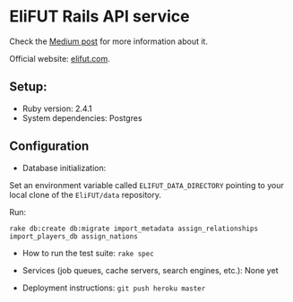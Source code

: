 # EliFUT Rails API service

Check the [Medium post](https://medium.com/@felipecsl/creating-an-android-app-for-beginners-part-i-410a7a64d9b1) for more information about it.

Official website: [elifut.com](http://elifut.com).

## Setup:

* Ruby version: 2.4.1
* System dependencies: Postgres


## Configuration

* Database initialization:

Set an environment variable called `ELIFUT_DATA_DIRECTORY` pointing to your local clone of the `EliFUT/data` repository.

Run:
```
rake db:create db:migrate import_metadata assign_relationships import_players_db assign_nations
```

* How to run the test suite: `rake spec`

* Services (job queues, cache servers, search engines, etc.): None yet

* Deployment instructions: `git push heroku master`
